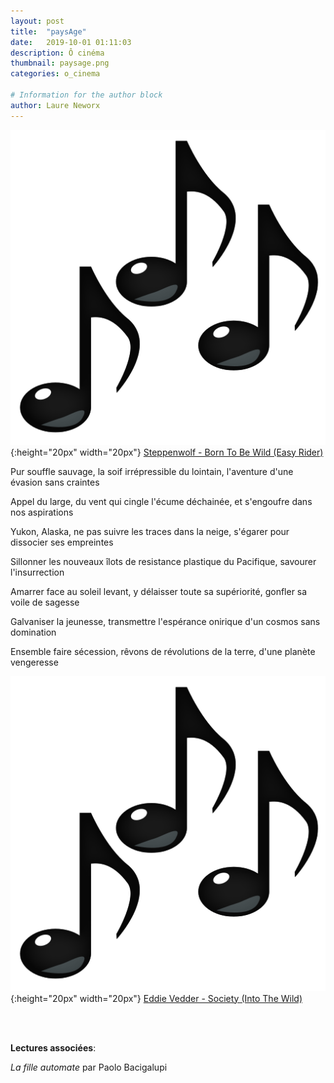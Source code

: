 ```yaml
---
layout: post
title:  "paysAge"
date:   2019-10-01 01:11:03
description: Ô cinéma
thumbnail: paysage.png
categories: o_cinema

# Information for the author block
author: Laure Neworx
---
```





![](/assets/img/notes.png){:height="20px" width="20px"} [Steppenwolf - Born To Be Wild (Easy Rider)][link1] 

Pur souffle sauvage, la soif irrépressible du lointain, l'aventure d'une évasion sans craintes

Appel du large, du vent qui cingle l'écume déchainée, et s'engoufre dans nos aspirations

Yukon, Alaska, ne pas suivre les traces dans la neige, s'égarer pour dissocier ses empreintes

Sillonner les nouveaux îlots de resistance plastique du Pacifique,  savourer l'insurrection

Amarrer face au soleil levant, y délaisser toute sa supériorité, gonfler sa voile de sagesse

Galvaniser la jeunesse, transmettre l'espérance onirique d'un cosmos sans domination

Ensemble faire sécession,  rêvons de révolutions de la terre,  d'une planète vengeresse

![](/assets/img/notes.png){:height="20px" width="20px"} [Eddie Vedder - Society (Into The Wild)][link2] 

[link1]: https://www.youtube.com/watch?v=egMWlD3fLJ8
[link2]: https://www.youtube.com/watch?v=cl4cLEToPfc

<br/>
<br/>

**Lectures associées**: 

_La fille automate_ par Paolo Bacigalupi



